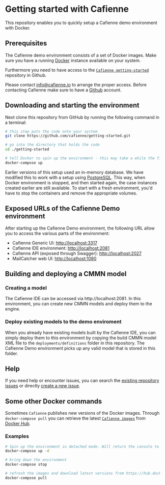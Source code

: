 # Getting started with Cafienne

This repository enables you to quickly setup a Cafienne demo environment with Docker.

## Prerequisites

The Cafienne demo environment consists of a set of Docker images. Make sure you have a running [Docker](https://www.docker.com/) instance available on your system.

Furthermore you need to have access to the [`Cafienne getting-started`](https://github.com/cafienne/getting-started) repository in Github.

Please contact [info@cafienne.io](mailto:info@cafienne.io) to arrange the proper access.
Before contacting Cafienne make sure to have a [Github](https://github.com) account.

## Downloading and starting the environment

Next clone this repository from GitHub by running the following command in a terminal:

``` bash
# this step puts the code onto your system
git clone https://github.com/cafienne/getting-started.git

# go into the directory that holds the code
cd ./getting-started

# tell Docker to spin up the environment - this may take a while the first time you do it
docker-compose up
```

Earlier versions of this setup used an in-memory database. We have modified this to work with a setup using [PostgreSQL](https://www.postgresql.org/).
This way, when Docker environment is stopped, and then started again, the case instances created earlier are still available.
To start with a fresh environment, you'd have to stop the containers and remove the appropriate volumes.

## Exposed URLs of the Cafienne Demo environment

After starting up the Cafienne Demo environment, the following URL allow you to access the various parts of the
environment:

- Cafienne Generic UI: [http://localhost:3317](http://localhost:3317)
- Cafienne IDE environment: [http://localhost:2081](http://localhost:2081)
- Cafienne API (exposed through Swagger): [http://localhost:2027](http://localhost:2027)
- MailCatcher web UI: [http://localhost:1080](http://localhost:1080)

## Building and deploying a CMMN model

### Creating a model

The Cafienne IDE can be accessed via http://localhost:2081.
In this environment, you can create new CMMN models and deploy them to the engine.

### Deploy existing models to the demo enviroment

When you already have existing models built by the Cafienne IDE, you can simply deploy them to this
environment by copying the build CMMN model XML file to the `deployments/definitions` folder in this repository.
The Cafienne Demo environment picks up any valid model that is stored in this folder.

## Help

If you need help or encounter issues, you can search the [existing repository issues](https://github.com/cafienne/getting-started/issues) or directly [create a new issue](https://github.com/cafienne/getting-started/issues/new).

## Some other Docker commands 

Sometimes `Cafienne` publishes new versions of the Docker images.
Through `docker-compose pull` you can retrieve the latest [`Cafienne images`](https://hub.docker.com/orgs/cafienne/repositories) from [Docker Hub](https://hub.docker.com).

### Examples

``` bash
# Spin up the environment in detached mode. Will return the console to you
docker-compose up -d

# bring down the environment
docker-compose stop

# refresh the images and download latest versions from https://hub.docker.com
docker-compose pull
```
